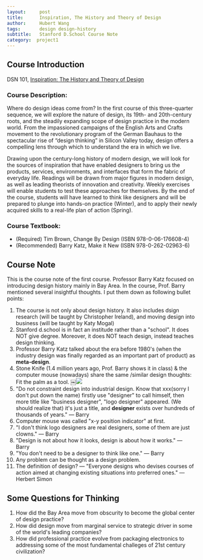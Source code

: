 ```yaml
---
layout:     post
title:      Inspiration, The History and Theory of Design
author:     Hubert Wang
tags: 		design design-history
subtitle:  	Stanford D.School Course Note 
category:  project1
---
```

<!-- Start Writing Below in Markdown -->

## Course Introduction

DSN 101, [Inspiration: The History and Theory of Design](https://continuingstudies.stanford.edu/courses/liberal-arts-and-sciences/inspiration-the-history-and-theory-of-design/20161_DSN-101)

### Course Description:

Where do design ideas come from? In the first course of this three-quarter sequence, we will explore the nature of design, its 19th- and 20th-century roots, and the steadily expanding scope of design practice in the modern world. From the impassioned campaigns of the English Arts and Crafts movement to the revolutionary program of the German Bauhaus to the spectacular rise of “design thinking” in Silicon Valley today, design offers a compelling lens through which to understand the era in which we live.

Drawing upon the century-long history of modern design, we will look for the sources of inspiration that have enabled designers to bring us the products, services, environments, and interfaces that form the fabric of everyday life. Readings will be drawn from major figures in modern design, as well as leading theorists of innovation and creativity. Weekly exercises will enable students to test these approaches for themselves. By the end of the course, students will have learned to think like designers and will be prepared to plunge into hands-on practice (Winter), and to apply their newly acquired skills to a real-life plan of action (Spring).

### Course Textbook: 

+ (Required) Tim Brown, Change By Design (ISBN 978-0-06-176608-4)
+ (Recommended) Barry Katz, Make it New (ISBN 978-0-262-02963-6)

## Course Note

This is the course note of the first course. Professor Barry Katz focused on introducing design history mainly in Bay Area. In the course, Prof. Barry mentioned several insightful thoughts. I put them down as following bullet points:

1. The course is not only about design history. It also includes dsign research (will be taught by Christopher Ireland), and moving design into business (will be taught by Katy Mogal)
2. Stanford d.school is in fact an institude rather than a "school". It does NOT give degree. Moreover, it does NOT teach design, instead teaches design thinking.
3. Professor Barry Katz talked about the era before 1980's (when the industry design was finally regarded as an important part of product) as **meta-design**.
4. Stone Knife (1.4 million years ago, Prof. Barry shows it in class) & the computer mouse (nowadays) share the same /similar design thoughts: Fit the palm as a tool.
￼![](http://ww1.sinaimg.cn/large/7359a3efgw1f8gaphogxxj21kw168adk.jpg)
5. "Do not constraint design into industrial design. Know that xxx(sorry I don't put down the name) firstly use "designer" to call himself, then more title like "business designer", "logo designer" appeared. (We should realize that) it's just a title, and **designer** exists over hundreds of thousands of years."  — Barry
6. Computer mouse was called "x-y position indicator" at first. 
7. "I don't think logo designers are real designers, some of them are just clowns." — Barry
8. "Design is not about how it looks, design is about how it works." — Barry
9.  "You don't need to be a designer to think like one." — Barry
10. Any problem can be thought as a design problem.
11. The definition of design? — "Everyone designs who devises courses of action aimed at changing existing situations into preferred ones." — Herbert Simon



## Some Questions for Thinking 

1. How did the Bay Area move from obscurity to become the global center of design practice?
2. How did design move from marginal service to strategic driver in some of the world's leading companies?
3. How did professional practice evolve from packaging electronics to addressing some of the most fundamental challeges of 21st century civilization?